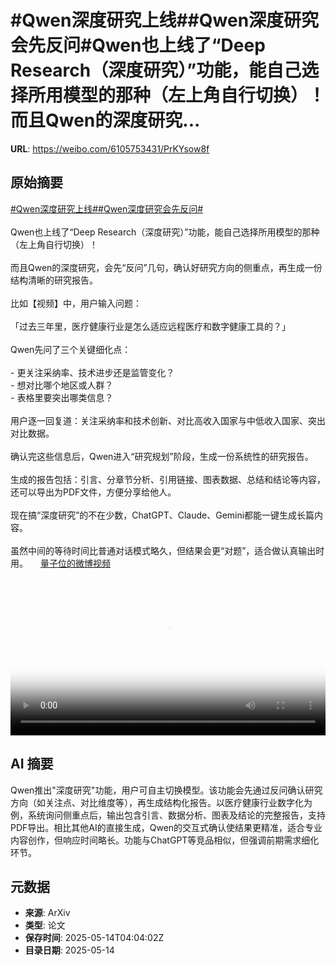 # #Qwen深度研究上线##Qwen深度研究会先反问#Qwen也上线了“Deep Research（深度研究）”功能，能自己选择所用模型的那种（左上角自行切换）！而且Qwen的深度研究...

**URL**: https://weibo.com/6105753431/PrKYsow8f

## 原始摘要

<a href="https://m.weibo.cn/search?containerid=231522type%3D1%26t%3D10%26q%3D%23Qwen%E6%B7%B1%E5%BA%A6%E7%A0%94%E7%A9%B6%E4%B8%8A%E7%BA%BF%23&amp;extparam=%23Qwen%E6%B7%B1%E5%BA%A6%E7%A0%94%E7%A9%B6%E4%B8%8A%E7%BA%BF%23" data-hide=""><span class="surl-text">#Qwen深度研究上线#</span></a><a href="https://m.weibo.cn/search?containerid=231522type%3D1%26t%3D10%26q%3D%23Qwen%E6%B7%B1%E5%BA%A6%E7%A0%94%E7%A9%B6%E4%BC%9A%E5%85%88%E5%8F%8D%E9%97%AE%23&amp;extparam=%23Qwen%E6%B7%B1%E5%BA%A6%E7%A0%94%E7%A9%B6%E4%BC%9A%E5%85%88%E5%8F%8D%E9%97%AE%23" data-hide=""><span class="surl-text">#Qwen深度研究会先反问#</span></a><br><br>Qwen也上线了“Deep Research（深度研究）”功能，能自己选择所用模型的那种（左上角自行切换）！<br><br>而且Qwen的深度研究，会先“反问”几句，确认好研究方向的侧重点，再生成一份结构清晰的研究报告。<br><br>比如【视频】中，用户输入问题：  <br><br>「过去三年里，医疗健康行业是怎么适应远程医疗和数字健康工具的？」  <br><br>Qwen先问了三个关键细化点：<br><br>- 更关注采纳率、技术进步还是监管变化？<br>- 想对比哪个地区或人群？<br>- 表格里要突出哪类信息？<br><br>用户逐一回复道：关注采纳率和技术创新、对比高收入国家与中低收入国家、突出对比数据。<br><br>确认完这些信息后，Qwen进入“研究规划”阶段，生成一份系统性的研究报告。<br><br>生成的报告包括：引言、分章节分析、引用链接、图表数据、总结和结论等内容，还可以导出为PDF文件，方便分享给他人。<br><br>现在搞“深度研究”的不在少数，ChatGPT、Claude、Gemini都能一键生成长篇内容。<br><br>虽然中间的等待时间比普通对话模式略久，但结果会更“对题”，适合做认真输出时用。 <a href="https://video.weibo.com/show?fid=1034:5166153514024962" data-hide=""><span class="url-icon"><img style="width: 1rem;height: 1rem" src="https://h5.sinaimg.cn/upload/2015/09/25/3/timeline_card_small_video_default.png" referrerpolicy="no-referrer"></span><span class="surl-text">量子位的微博视频</span></a><br clear="both"><div style="clear: both"></div><video controls="controls" poster="https://tvax1.sinaimg.cn/orj480/006Fd7o3ly1i1etq67dvuj30zc0k03yy.jpg" style="width: 100%"><source src="https://f.video.weibocdn.com/o0/3Q8FSgsQlx08oetRvZ1e01041200fMVE0E010.mp4?label=mp4_720p&amp;template=1272x720.25.0&amp;ori=0&amp;ps=1CwnkDw1GXwCQx&amp;Expires=1747198786&amp;ssig=hIqV2xjSbz&amp;KID=unistore,video"><source src="https://f.video.weibocdn.com/o0/5Ojyl2Htlx08oetRl1QI010412006KmS0E010.mp4?label=mp4_hd&amp;template=848x480.25.0&amp;ori=0&amp;ps=1CwnkDw1GXwCQx&amp;Expires=1747198786&amp;ssig=8F27KtEPbk&amp;KID=unistore,video"><source src="https://f.video.weibocdn.com/o0/1xeUHsOelx08oetR25Ju010412003TZw0E010.mp4?label=mp4_ld&amp;template=636x360.25.0&amp;ori=0&amp;ps=1CwnkDw1GXwCQx&amp;Expires=1747198786&amp;ssig=eg4%2F5Cxq0H&amp;KID=unistore,video"><p>视频无法显示，请前往<a href="https://video.weibo.com/show?fid=1034%3A5166153514024962" target="_blank" rel="noopener noreferrer">微博视频</a>观看。</p></video>

## AI 摘要

Qwen推出"深度研究"功能，用户可自主切换模型。该功能会先通过反问确认研究方向（如关注点、对比维度等），再生成结构化报告。以医疗健康行业数字化为例，系统询问侧重点后，输出包含引言、数据分析、图表及结论的完整报告，支持PDF导出。相比其他AI的直接生成，Qwen的交互式确认使结果更精准，适合专业内容创作，但响应时间略长。功能与ChatGPT等竞品相似，但强调前期需求细化环节。

## 元数据

- **来源**: ArXiv
- **类型**: 论文
- **保存时间**: 2025-05-14T04:04:02Z
- **目录日期**: 2025-05-14
